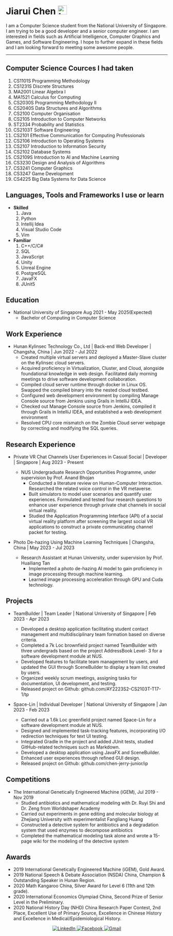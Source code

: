 # Jiarui Chen <img src="https://user-images.githubusercontent.com/1303154/88677602-1635ba80-d120-11ea-84d8-d263ba5fc3c0.gif" width="28px" alt="hi">

I am a Computer Science student from the National University of Singapore. I am trying to be a good developer and a senior computer engineer. I am interested in fields such as Artificial Intelligence, Computer Graphics and Games, and Software Engineering. I hope to further expand in these fields and I am looking forward to meeting some awesome people.

---
## Computer Science Cources I had taken
1. CS1101S Programming Methodology
2. CS1231S Discrete Structures
3. MA2001 Linear Algebra I
4. MA1521 Calculus for Computing
5. CS2030S Programming Methodology II
6. CS2040S Data Structures and Algorithms
7. CS2100 Computer Organisation
8. CS2105 Introduction to Computer Networks
9. ST2334 Probability and Statistics
10. CS2103T Software Engineering
11. CS2101 Effective Communication for Computing Professionals
12. CS2106 Introduction to Operating Systems
13. CS2107 Introduction to Information Security
14. CS2102 Database Systems
15. CS2109S Introduction to AI and Machine Learning
16. CS3230 Design and Analysis of Algorithms
17. CS3241 Computer Graphics
18. CS3247 Game Development
19. CS4225 Big Data Systems for Data Science

## Languages, Tools and Frameworks I use or learn
- __Skilled__
   1. Java
   2. Python
   3. Intellij Idea
   4. Visual Studio Code
   5. Vim
- __Familiar__
   1. C++/C/C#
   2. SQL
   3. JavaScript
   4. Unity
   5. Unreal Engine
   6. PostgreSQL
   7. JavaFX
   8. JUnit5

## Education
- National University of Singapore	Aug 2021 - May 2025(Expected)
    * Bachelor of Computing in Computer Science 

## Work Experience
- Hunan Kylinsec Technology Co., Ltd | Back-end Web Developer | Changsha, China | Jun 2022 - Jul 2022
    * Created multiple virtual servers and deployed a Master-Slave cluster on the Kylinsec cloud servers.
    * Acquired proficiency in Virtualization, Cluster, and Cloud, alongside foundational knowledge in web design. Facilitated
daily morning meetings to drive software development collaboration.
    * Compiled cloud server runtime through docker in Linux OS. Swapped the compiled binary into the nested cloud testbed.
    * Configured web development environment by compiling Manage Console source from Jenkins using Grails in IntelliJ IDEA.
    * Checked out Manage Console source from Jenkins, compiled it through Grails in IntelliJ IDEA, and established a web development environment
    * Resolved CPU core mismatch on the Zombie Cloud server webpage by correcting and modifying the SQL queries.

## Research Experience
- Private VR Chat Channels User Experiences in Casual Social | Developer | Singapore | Aug 2023 - Present
  - NUS Undergraduate Research Opportunities Programme, under supervision by Prof. Anand Bhojan
    * Conducted a literature review on Human-Computer Interaction. Researched the related voice control in the VR metaverse.
    * Built simulators to model user scenarios and quantify user experiences. Formulated and tested four research questions to
enhance user experience through private chat channels in social virtual reality.
    * Studied the Application Programming Interface (API) of a social virtual reality platform after screening the largest social
VR applications to construct a private communicating channel packet for testing.

- Photo De-hazing Using Machine Learning Techniques | Changsha, China | May 2023 - Jul 2023
  - Research Assistant at Hunan University, under supervision by Prof. Huailiang Tan
    * Implemented a photo de-hazing AI model to gain proficiency in image processing through machine learning.
    * Learned image processing acceleration through GPU and Cuda technology.
    
## Projects
- TeamBuilder | Team Leader | National University of Singapore | Feb 2023 - Apr 2023
    * Developed a desktop application facilitating student contact management and multidisciplinary team formation based on
diverse criteria.
    * Completed a 7k Loc brownfield project named TeamBuilder with three undergrads based on the project AddressBook Level-
3 for a software development module at NUS.
    * Developed features to facilitate team management by users, and updated the GUI through SceneBuilder to display a team
list created by users.
    * Organized weekly scrum meetings, assigning tasks for documentation, UI development, and testing.
    * Released project on Github: github.com/AY2223S2-CS2103T-T17-1/tp

- Space-Lin | Individual Developer | National University of Singapore | Jan 2023 - Feb 2023
    * Carried out a 1.6k Loc greenfield project named Space-Lin for a software development module at NUS.
    * Designed and implemented task-tracking features, incorporating I/O redirection techniques for text UI testing.
    * Integrated Gradle in the project and added JUnit tests, studied GitHub-related techniques such as Markdown.
    * Developed a desktop application using JavaFX and SceneBuilder. Enhanced user experiences through refined GUI design.
    * Released project on Github: github.com/chen-jerry-junior/ip
   
## Competitions
- The International Genetically Engineered Machine (iGEM),	Jul 2019 - Nov 2019
    * Studied antibiotics and mathematical modeling with Dr. Ruyi Shi and Dr. Zeng from Worldshaper Academy
    * Carried out experiments in gene editing and molecular biology at Zhejiang University with experimentalist Fangliang Huang
    * Constructed a detective system for antibiotics and a degradation system that used enzymes to decompose antibiotics
    * Completed the mathematical modeling task alone and wrote a 15-page wiki for the modeling of the detective system

## Awards
- 2019 International Genetically Engineered Machine (iGEM), Gold Award.
- 2019 National Speech & Debate Association (NSDA) China, Champion & Outstanding Speaker in Hunan Region.
- 2020 Math Kangaroo China, Silver Award for Level 6 (11th and 12th grade).
- 2020 International Economics Olympiad China, Second Prize of Senior Level in the Preliminary.
- 2020 National History Day (NHD) China Research Paper Contest, 2nd Place, Excellent Use of Primary Source, Excellence in Chinese History and Excellence in Medical/Epidemiological History.
 

<div align="center">
  </a>
  <a href="https://www.linkedin.com/" target="_blank">
    <img alt="LinkedIn" src="https://img.shields.io/badge/linkedin-%230077B5.svg?style=for-the-badge&logo=linkedin&logoColor=white"/>
  </a>
  <a href="https://www.facebook.com/" target="_blank">
  <img alt="Facebook" src="https://img.shields.io/badge/Facebook-%231877F2.svg?style=for-the-badge&logo=Facebook&logoColor=white"/>
  </a>
  <a href="mailto:chenjerry001@gmail.com" target="_blank">
  <img alt="Gmail" src="https://img.shields.io/badge/Mail-D14836?style=for-the-badge&logo=gmail&logoColor=white" />
</a>
</div>
